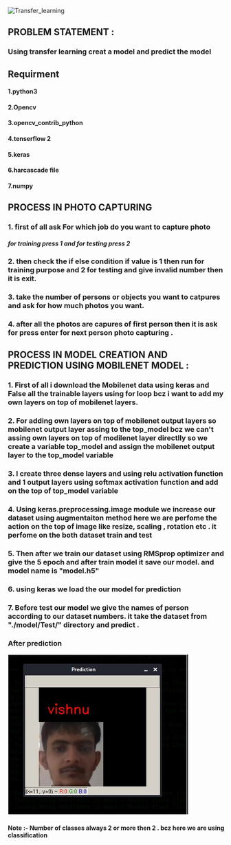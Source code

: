 ![Transfer_learning](https://res.cloudinary.com/dyd911kmh/image/upload/f_auto,q_auto:best/v1516368587/transfer-learning_2x_hjrupn.png)

## PROBLEM STATEMENT :
### Using transfer learning creat a model and predict the model 
## Requirment
#### 1.python3
#### 2.Opencv
#### 3.opencv_contrib_python
#### 4.tenserflow 2
#### 5.keras 
#### 6.harcascade file 
#### 7.numpy
## PROCESS IN PHOTO CAPTURING
### 1. first of all ask For which job do you want to capture photo
##### for training press 1 and for testing press 2
### 2. then check the if else condition if value is 1 then run for training purpose and 2 for testing and give invalid number then it is exit.
### 3. take  the number of persons or objects you want to catpures and ask for how much photos you want.
### 4. after all the photos are capures of first person then it is ask for press enter for next person photo capturing .
## PROCESS IN MODEL CREATION AND PREDICTION  USING MOBILENET MODEL :
### 1. First of all i download the Mobilenet data using keras  and  False all the trainable layers using for loop bcz i want to add my own layers on top of mobilenet layers.
### 2. For adding own layers on top of mobilenet output layers so mobilenet output layer assing to the top_model bcz we can't assing own layers on top of  modilenet layer directlly so we create a variable top_model and assign the mobilenet output layer to the top_model variable
### 3. I create three dense layers and using relu activation function and 1 output layers using softmax activation function and add on the top  of top_model variable 
### 4. Using keras.preprocessing.image module we increase our dataset using augmentaiton method here we are perfome the action on the top of image like resize, scaling , rotation etc . it perfome on the both dataset train and test 

### 5. Then after we train our dataset using RMSprop optimizer and give the 5 epoch and  after train model it save our model. and model name is "model.h5"

### 6. using keras we load the our model for prediction 
### 7. Before test our model we give the names of person according to our dataset numbers. it take the dataset from "./model/Test/" directory and predict .

### After prediction 
![vishnupal](test1.jpg)
#### Note :- Number of classes always 2 or more then 2 . bcz here we are using classification 
